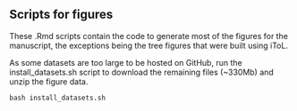 ## Scripts for figures

These .Rmd scripts contain the code to generate most of the figures for the manuscript, the exceptions being the tree figures that were built using iToL.

As some datasets are too large to be hosted on GitHub, run the install_datasets.sh script to download the remaining files (~330Mb) and unzip the figure data.
```
bash install_datasets.sh
```
